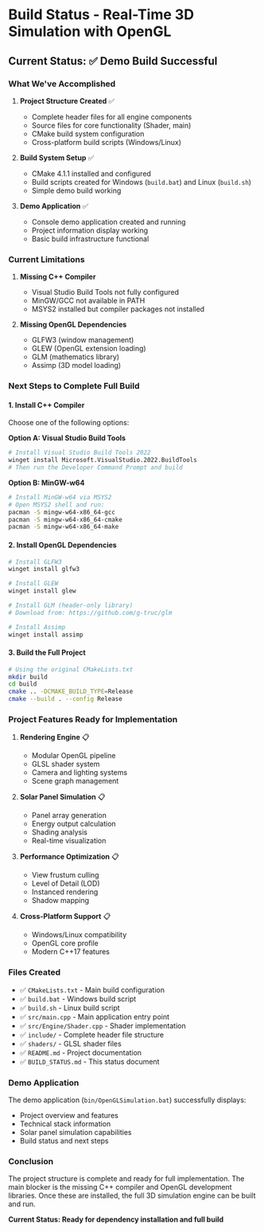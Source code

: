 # Build Status - Real-Time 3D Simulation with OpenGL

## Current Status: ✅ Demo Build Successful

### What We've Accomplished

1. **Project Structure Created** ✅
   - Complete header files for all engine components
   - Source files for core functionality (Shader, main)
   - CMake build system configuration
   - Cross-platform build scripts (Windows/Linux)

2. **Build System Setup** ✅
   - CMake 4.1.1 installed and configured
   - Build scripts created for Windows (`build.bat`) and Linux (`build.sh`)
   - Simple demo build working

3. **Demo Application** ✅
   - Console demo application created and running
   - Project information display working
   - Basic build infrastructure functional

### Current Limitations

1. **Missing C++ Compiler**
   - Visual Studio Build Tools not fully configured
   - MinGW/GCC not available in PATH
   - MSYS2 installed but compiler packages not installed

2. **Missing OpenGL Dependencies**
   - GLFW3 (window management)
   - GLEW (OpenGL extension loading)
   - GLM (mathematics library)
   - Assimp (3D model loading)

### Next Steps to Complete Full Build

#### 1. Install C++ Compiler
Choose one of the following options:

**Option A: Visual Studio Build Tools**
```bash
# Install Visual Studio Build Tools 2022
winget install Microsoft.VisualStudio.2022.BuildTools
# Then run the Developer Command Prompt and build
```

**Option B: MinGW-w64**
```bash
# Install MinGW-w64 via MSYS2
# Open MSYS2 shell and run:
pacman -S mingw-w64-x86_64-gcc
pacman -S mingw-w64-x86_64-cmake
pacman -S mingw-w64-x86_64-make
```

#### 2. Install OpenGL Dependencies
```bash
# Install GLFW3
winget install glfw3

# Install GLEW
winget install glew

# Install GLM (header-only library)
# Download from: https://github.com/g-truc/glm

# Install Assimp
winget install assimp
```

#### 3. Build the Full Project
```bash
# Using the original CMakeLists.txt
mkdir build
cd build
cmake .. -DCMAKE_BUILD_TYPE=Release
cmake --build . --config Release
```

### Project Features Ready for Implementation

1. **Rendering Engine** 📋
   - Modular OpenGL pipeline
   - GLSL shader system
   - Camera and lighting systems
   - Scene graph management

2. **Solar Panel Simulation** 📋
   - Panel array generation
   - Energy output calculation
   - Shading analysis
   - Real-time visualization

3. **Performance Optimization** 📋
   - View frustum culling
   - Level of Detail (LOD)
   - Instanced rendering
   - Shadow mapping

4. **Cross-Platform Support** 📋
   - Windows/Linux compatibility
   - OpenGL core profile
   - Modern C++17 features

### Files Created

- ✅ `CMakeLists.txt` - Main build configuration
- ✅ `build.bat` - Windows build script
- ✅ `build.sh` - Linux build script
- ✅ `src/main.cpp` - Main application entry point
- ✅ `src/Engine/Shader.cpp` - Shader implementation
- ✅ `include/` - Complete header file structure
- ✅ `shaders/` - GLSL shader files
- ✅ `README.md` - Project documentation
- ✅ `BUILD_STATUS.md` - This status document

### Demo Application

The demo application (`bin/OpenGLSimulation.bat`) successfully displays:
- Project overview and features
- Technical stack information
- Solar panel simulation capabilities
- Build status and next steps

### Conclusion

The project structure is complete and ready for full implementation. The main blocker is the missing C++ compiler and OpenGL development libraries. Once these are installed, the full 3D simulation engine can be built and run.

**Current Status: Ready for dependency installation and full build**
